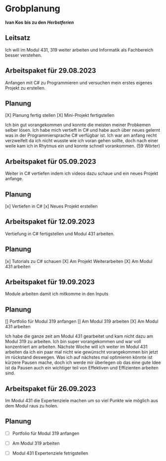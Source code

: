 # Grobplanung
**Ivan Kos**
**bis zu den** ***Herbstferien***
## Leitsatz 
Ich will im Modul 431, 319 weiter arbeiten und Informatik als Fachbereich besser verstehen.
## Arbeitspaket für 29.08.2023
Anfangen mit C# zu Programmieren und versuchen mein erstes eigenes Projekt zu erstellen.
## Planung
[X] Planung fertig stellen
[X] Mini-Projekt fertigstellen

Ich bin gut vorangekommen und konnte die meisten meiner Probkemen selber lösen. Ich habe mich vertieft in C# und habe auch über neues gelernt was in der Programmiersprache C# verfügbar ist. Ich war am anfang recht verzweifelt da ich nicht wusste wie ich voran gehen sollte, doch nach einer weile kam ich in Rhytmus ein und konnte schnell vorankommen. (59 Wörter)

## Arbeitspaket für 05.09.2023
Weiter in C# vertiefen indem ich videos dazu schaue und ein neues Projekt anfange.

## Planung
[x] Vertiefen in C#
[x] Neues Projekt erstellen

## Arbeitspaket für 12.09.2023
Vertiefung in C# fertigstellen und Modul 431 arbeiten.

## Planung
[x] Tutorials zu C# schauen
[X] Am Projekt Weiterarbeiten
[X] Am Modul 431 arbeiten

## Arbeitspaket für 19.09.2023
Module arbeiten damit ich mitkomme in den Inputs

## Planung
[] Portfolio für Modul 319 anfangen
[] Am Modul 319 arbeiten
[X] Am Modul 431 arbeiten

Ich habe die ganze zeit am Modul 431 gearbeitet und kam nicht dazu am Modul 319 zu arbeiten. Ich bin super vorangekommen und war voll konzentriert am arbeiten. Nächste Woche will ich weiter im Modul 431 arbeiten da ich ein paar mal nicht wie gewünscht vorangekommen bin jetzt im rückstand deswegen. Was ich auf nächstes mal optimieren könnte ist kürzere Pausen mache, doch ich werde mir überlegen ob das eine gute Idee ist da Pausen auch ein wichtiger teil von Effektiven und Effizienten arbeiten sind.

## Arbeitspaket für 26.09.2023
Im Modul 431 die Expertenziele machen um so viel Punkte wie möglich aus dem Modul raus zu holen.

## Planung
- [ ] Portfolio für Modul 319 anfangen
- [ ] Am Modul 319 arbeiten
- [ ] Modul 431 Expertenziele fetrigstellen

